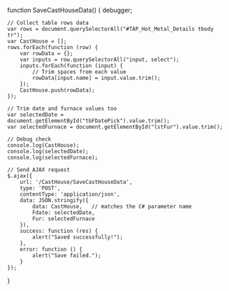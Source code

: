 function SaveCastHouseData() {
    debugger;

    // Collect table rows data
    var rows = document.querySelectorAll("#TAP_Hot_Metal_Details tbody tr");
    var CastHouse = [];
    rows.forEach(function (row) {
        var rowData = {};
        var inputs = row.querySelectorAll("input, select");
        inputs.forEach(function (input) {
            // Trim spaces from each value
            rowData[input.name] = input.value.trim();
        });
        CastHouse.push(rowData);
    });

    // Trim date and furnace values too
    var selectedDate = document.getElementById("tbFDatePick").value.trim();
    var selectedFurnace = document.getElementById("lstFur").value.trim();

    // Debug check
    console.log(CastHouse);
    console.log(selectedDate);
    console.log(selectedFurnace);

    // Send AJAX request
    $.ajax({
        url: '/CastHouse/SaveCastHouseData',
        type: 'POST',
        contentType: 'application/json',
        data: JSON.stringify({
            data: CastHouse,   // matches the C# parameter name
            Fdate: selectedDate,
            Fur: selectedFurnace
        }),
        success: function (res) {
            alert("Saved successfully!");
        },
        error: function () {
            alert("Save failed.");
        }
    });
}
